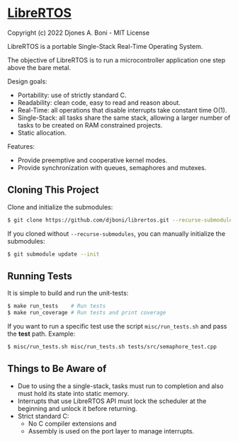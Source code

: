 # [LibreRTOS](https://github.com/djboni/librertos)

Copyright (c) 2022 Djones A. Boni - MIT License

LibreRTOS is a portable Single-Stack Real-Time Operating System.

The objective of LibreRTOS is to run a microcontroller application one step
above the bare metal.

Design goals:

- Portability: use of strictly standard C.
- Readability: clean code, easy to read and reason about.
- Real-Time: all operations that disable interrupts take constant time O(1).
- Single-Stack: all tasks share the same stack, allowing a larger number of
  tasks to be created on RAM constrained projects.
- Static allocation.

Features:

- Provide preemptive and cooperative kernel modes.
- Provide synchronization with queues, semaphores and mutexes.

## Cloning This Project

Clone and initialize the submodules:

```sh
$ git clone https://github.com/djboni/librertos.git --recurse-submodules
```

If you cloned without `--recurse-submodules`, you can manually initialize the
submodules:

```sh
$ git submodule update --init
```

## Running Tests

It is simple to build and run the unit-tests:

```sh
$ make run_tests    # Run tests
$ make run_coverage # Run tests and print coverage
```

If you want to run a specific test use the script `misc/run_tests.sh` and pass
the **test** path. Example:

```sh
$ misc/run_tests.sh misc/run_tests.sh tests/src/semaphore_test.cpp
```

## Things to Be Aware of

- Due to using the a single-stack, tasks must run to completion and also must
  hold its state into static memory.
- Interrupts that use LibreRTOS API must lock the scheduler at the beginning and
  unlock it before returning.
- Strict standard C:
  - No C compiler extensions and
  - Assembly is used on the port layer to manage interrupts.

